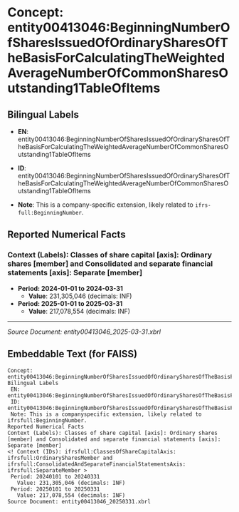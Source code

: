 # Concept: entity00413046:BeginningNumberOfSharesIssuedOfOrdinarySharesOfTheBasisForCalculatingTheWeightedAverageNumberOfCommonSharesOutstanding1TableOfItems

## Bilingual Labels
- **EN**: entity00413046:BeginningNumberOfSharesIssuedOfOrdinarySharesOfTheBasisForCalculatingTheWeightedAverageNumberOfCommonSharesOutstanding1TableOfItems

- **ID**: entity00413046:BeginningNumberOfSharesIssuedOfOrdinarySharesOfTheBasisForCalculatingTheWeightedAverageNumberOfCommonSharesOutstanding1TableOfItems
- **Note**: This is a company-specific extension, likely related to `ifrs-full:BeginningNumber`.

## Reported Numerical Facts

### **Context (Labels): Classes of share capital [axis]: Ordinary shares [member] and Consolidated and separate financial statements [axis]: Separate [member]**
<!-- Context (IDs): ifrs-full:ClassesOfShareCapitalAxis: ifrs-full:OrdinarySharesMember and ifrs-full:ConsolidatedAndSeparateFinancialStatementsAxis: ifrs-full:SeparateMember -->
- **Period: 2024-01-01 to 2024-03-31**
  - **Value**: 231,305,046 (decimals: INF)
- **Period: 2025-01-01 to 2025-03-31**
  - **Value**: 217,078,554 (decimals: INF)

---
*Source Document: entity00413046_2025-03-31.xbrl*
## Embeddable Text (for FAISS)
```text
Concept: entity00413046:BeginningNumberOfSharesIssuedOfOrdinarySharesOfTheBasisForCalculatingTheWeightedAverageNumberOfCommonSharesOutstanding1TableOfItems
Bilingual Labels
 EN: entity00413046:BeginningNumberOfSharesIssuedOfOrdinarySharesOfTheBasisForCalculatingTheWeightedAverageNumberOfCommonSharesOutstanding1TableOfItems
 ID: entity00413046:BeginningNumberOfSharesIssuedOfOrdinarySharesOfTheBasisForCalculatingTheWeightedAverageNumberOfCommonSharesOutstanding1TableOfItems
 Note: This is a companyspecific extension, likely related to ifrsfull:BeginningNumber.
Reported Numerical Facts
Context (Labels): Classes of share capital [axis]: Ordinary shares [member] and Consolidated and separate financial statements [axis]: Separate [member]
<! Context (IDs): ifrsfull:ClassesOfShareCapitalAxis: ifrsfull:OrdinarySharesMember and ifrsfull:ConsolidatedAndSeparateFinancialStatementsAxis: ifrsfull:SeparateMember >
 Period: 20240101 to 20240331
   Value: 231,305,046 (decimals: INF)
 Period: 20250101 to 20250331
   Value: 217,078,554 (decimals: INF)
Source Document: entity00413046_20250331.xbrl
```